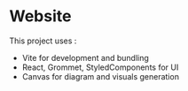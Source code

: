 # Website

This project uses :
- Vite for development and bundling
- React, Grommet, StyledComponents for UI
- Canvas for diagram and visuals generation